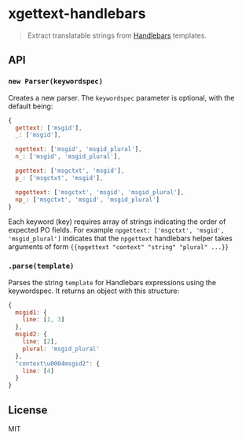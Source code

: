 # xgettext-handlebars

> Extract translatable strings from [Handlebars](http://handlebarsjs.com) templates.

## API

### `new Parser(keywordspec)`

Creates a new parser.
The `keywordspec` parameter is optional, with the default being:
```javascript
{
  gettext: ['msgid'],
  _: ['msgid'],

  ngettext: ['msgid', 'msgid_plural'],
  n_: ['msgid', 'msgid_plural'],

  pgettext: ['msgctxt', 'msgid'],
  p_: ['msgctxt', 'msgid'],

  npgettext: ['msgctxt', 'msgid', 'msgid_plural'],
  np_: ['msgctxt', 'msgid', 'msgid_plural']
}
```
Each keyword (key) requires array of strings indicating the order of expected PO fields.
For example `npgettext: ['msgctxt', 'msgid', 'msgid_plural']` indicates that the
`npgettext` handlebars helper takes arguments of form `{{npgettext "context" "string" "plural" ...}}`

### `.parse(template)`

Parses the string `template` for Handlebars expressions using the keywordspec.
It returns an object with this structure:
```javascript
{
  msgid1: {
    line: [1, 3]
  },
  msgid2: {
    line: [2],
    plural: 'msgid_plural'
  },
  "context\u0004msgid2": {
    line: [4]
  }
}
```

## License
MIT
